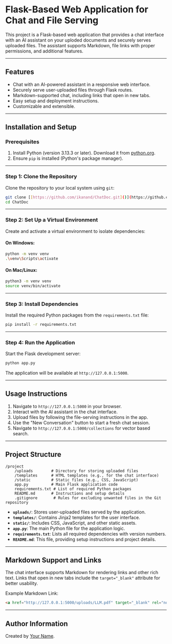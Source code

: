 # Flask-Based Web Application for Chat and File Serving

This project is a Flask-based web application that provides a chat interface with an AI assistant on your uploded documents and securely serves uploaded files. The assistant supports Markdown, file links with proper permissions, and additional features.

---

## Features

- Chat with an AI-powered assistant in a responsive web interface.
- Securely serve user-uploaded files through Flask routes.
- Markdown-supported chat, including links that open in new tabs.
- Easy setup and deployment instructions.
- Customizable and extensible.

---

## Installation and Setup

### Prerequisites

1. Install Python (version 3.13.3 or later). Download it from [python.org](https://www.python.org).
2. Ensure `pip` is installed (Python's package manager).

---

### Step 1: Clone the Repository

Clone the repository to your local system using `git`:
```bash
git clone [[https://github.com/ikanand/ChatDoc.git]()](https://github.com/ikanand/ChatDoc.git)
cd ChatDoc
```

---

### Step 2: Set Up a Virtual Environment

Create and activate a virtual environment to isolate dependencies:

#### On Windows:
```bash
python -m venv venv
.\venv\Scripts\activate
```

#### On Mac/Linux:
```bash
python3 -m venv venv
source venv/bin/activate
```

---

### Step 3: Install Dependencies

Install the required Python packages from the `requirements.txt` file:
```bash
pip install -r requirements.txt
```

---

### Step 4: Run the Application

Start the Flask development server:
```bash
python app.py
```

The application will be available at `http://127.0.0.1:5000`.

---

## Usage Instructions

1. Navigate to `http://127.0.0.1:5000` in your browser.
2. Interact with the AI assistant in the chat interface.
3. Upload files by following the file-serving instructions in the app.
4. Use the "New Conversation" button to start a fresh chat session.
5. Navigate to `http://127.0.0.1:5000/collections` for vector based search.

---

## Project Structure

```plaintext
/project
    /uploads        # Directory for storing uploaded files
    /templates      # HTML templates (e.g., for the chat interface)
    /static         # Static files (e.g., CSS, JavaScript)
    app.py          # Main Flask application code
    requirements.txt # List of required Python packages
    README.md       # Instructions and setup details
    .gitignore       # Rules for excluding unwanted files in the Git repository
```

- **`uploads/`**: Stores user-uploaded files served by the application.
- **`templates/`**: Contains Jinja2 templates for the user interface.
- **`static/`**: Includes CSS, JavaScript, and other static assets.
- **`app.py`**: The main Python file for the application logic.
- **`requirements.txt`**: Lists all required dependencies with version numbers.
- **`README.md`**: This file, providing setup instructions and project details.

---

## Markdown Support and Links

The chat interface supports Markdown for rendering links and other rich text. Links that open in new tabs include the `target="_blank"` attribute for better usability.

Example Markdown Link:
```markdown
<a href="http://127.0.0.1:5000/uploads/LLM.pdf" target="_blank" rel="noopener noreferrer">LLM.pdf</a>
```

---



## Author Information

Created by [Your Name](https://github.com/yourusername).
